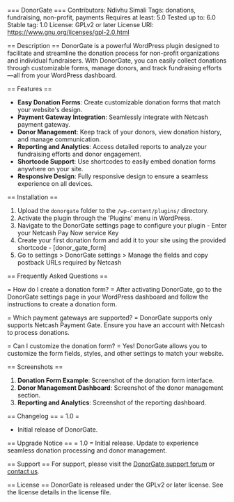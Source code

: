 === DonorGate ===
Contributors: Ndivhu Simali
Tags: donations, fundraising, non-profit, payments
Requires at least: 5.0
Tested up to: 6.0
Stable tag: 1.0
License: GPLv2 or later
License URI: https://www.gnu.org/licenses/gpl-2.0.html

== Description ==
DonorGate is a powerful WordPress plugin designed to facilitate and streamline the donation process for non-profit organizations and individual fundraisers. With DonorGate, you can easily collect donations through customizable forms, manage donors, and track fundraising efforts—all from your WordPress dashboard.

== Features ==
- **Easy Donation Forms**: Create customizable donation forms that match your website's design.
- **Payment Gateway Integration**: Seamlessly integrate with Netcash payment gateway.
- **Donor Management**: Keep track of your donors, view donation history, and manage communication.
- **Reporting and Analytics**: Access detailed reports to analyze your fundraising efforts and donor engagement.
- **Shortcode Support**: Use shortcodes to easily embed donation forms anywhere on your site.
- **Responsive Design**: Fully responsive design to ensure a seamless experience on all devices.

== Installation ==
1. Upload the `donorgate` folder to the `/wp-content/plugins/` directory.
2. Activate the plugin through the 'Plugins' menu in WordPress.
3. Navigate to the DonorGate settings page to configure your plugin - Enter your Netcash Pay Now service Key
4. Create your first donation form and add it to your site using the provided shortcode - [donor_gate_form]
5. Go to settings > DonorGate settings > Manage the fields and copy postback URLs required by Netcash

== Frequently Asked Questions ==

= How do I create a donation form? =
After activating DonorGate, go to the DonorGate settings page in your WordPress dashboard and follow the instructions to create a donation form.

= Which payment gateways are supported? =
DonorGate supports only supports Netcash Payment Gate. Ensure you have an account with Netcash to process donations.

= Can I customize the donation form? =
Yes! DonorGate allows you to customize the form fields, styles, and other settings to match your website.

== Screenshots ==
1. **Donation Form Example**: Screenshot of the donation form interface.
2. **Donor Management Dashboard**: Screenshot of the donor management section.
3. **Reporting and Analytics**: Screenshot of the reporting dashboard.

== Changelog ==
= 1.0 =
* Initial release of DonorGate.

== Upgrade Notice ==
= 1.0 =
Initial release. Update to experience seamless donation processing and donor management.

== Support ==
For support, please visit the [DonorGate support forum](link-to-support-forum) or [contact us](link-to-contact-page).

== License ==
DonorGate is released under the GPLv2 or later license. See the license details in the license file.
